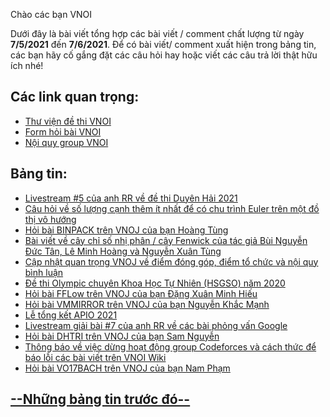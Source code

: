 Chào các bạn VNOI 

Dưới đây là bài viết tổng hợp các bài viết / comment chất lượng từ ngày **7/5/2021** đến **7/6/2021**. Để có bài viết/ comment xuất hiện trong bảng tin, các bạn hãy cố gắng đặt các câu hỏi hay hoặc viết các câu trả lời thật hữu ích nhé! 

## Các link quan trọng:
* [Thư viện đề thi VNOI](https://drive.google.com/drive/folders/1LBcmCf7TEwKJeaIgDRk-BBkHQbkHyR3n?usp=sharing)
* [Form hỏi bài VNOI](https://www.facebook.com/groups/VNOIForum/permalink/3591035067583968/)
* [Nội quy group VNOI](https://www.facebook.com/groups/VNOIForum/permalink/3551923554828453/)

## Bảng tin:
* [Livestream #5 của anh RR về đề thi Duyên Hải 2021](https://www.facebook.com/101789198724846/videos/4427684463922354)
* [Câu hỏi về số lượng cạnh thêm ít nhất để có chu trình Euler trên một đồ thị vô hướng](https://www.facebook.com/groups/163215593699283/permalink/4202792879741514)
* [Hỏi bài BINPACK trên VNOJ của bạn Hoàng Tùng](https://www.facebook.com/groups/163215593699283/permalink/4214682825219186)
* [Bài viết về cây chỉ số nhị phân / cây Fenwick của tác giả Bùi Nguyễn Đức Tân, Lê Minh Hoàng và Nguyễn Xuân Tùng](https://www.facebook.com/groups/163215593699283/permalink/4220842464603222)
* [Cập nhật quan trọng VNOJ về điểm đóng góp, điểm tổ chức và nội quy bình luận](https://www.facebook.com/groups/163215593699283/permalink/4224093234278145)
* [Đề thi Olympic chuyên Khoa Học Tự Nhiên (HSGSO) năm 2020](https://www.facebook.com/groups/163215593699283/permalink/4231623430191792)
* [Hỏi bài FFLow trên VNOJ của bạn Đặng Xuân Minh Hiếu](https://www.facebook.com/groups/163215593699283/permalink/4231932873494181)
* [Hỏi bài VMMIRROR trên VNOJ của bạn Nguyễn Khắc Mạnh](https://www.facebook.com/groups/163215593699283/permalink/4249431928410942)
* [Lễ tổng kết APIO 2021](https://www.facebook.com/groups/163215593699283/permalink/4256966207657514)
* [Livestream giải bài #7 của anh RR về các bài phỏng vấn Google](https://www.facebook.com/101789198724846/videos/299237121846339)
* [Hỏi bài DHTRI trên VNOJ của bạn Sam Nguyễn](https://www.facebook.com/groups/163215593699283/permalink/4267672596586875)
* [Thông báo về việc dừng hoạt động group Codeforces và cách thức để báo lỗi các bài viết trên VNOI Wiki](https://www.facebook.com/groups/163215593699283/permalink/4281713655182769)
* [Hỏi bài VO17BACH trên VNOJ của bạn Nam Phạm](https://www.facebook.com/groups/163215593699283/permalink/4287471297940338)

## [--Những bảng tin trước đó--](https://vnoi.info/wiki/news-bulletin/T%E1%BB%95ng%20h%E1%BB%A3p%20b%E1%BA%A3ng%20tin%20VNOI.md)

